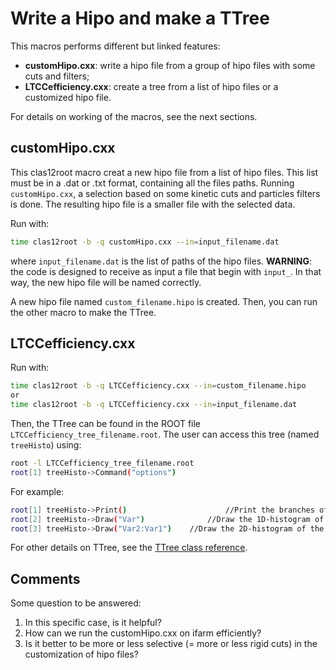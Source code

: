 # Write a Hipo and make a TTree

This macros performs different but linked features:
* **customHipo.cxx**: write a hipo file from a group of hipo files with some cuts and filters;
* **LTCCefficiency.cxx**: create a tree from a list of hipo files or a customized hipo file.

For details on working of the macros, see the next sections.

## customHipo.cxx

This clas12root macro creat a new hipo file from a list of hipo files. This list must be in a .dat or .txt format, containing all the files paths.
Running `customHipo.cxx`, a selection based on some kinetic cuts and particles filters is done. 
The resulting hipo file is a smaller file with the selected data.

Run with:
```bash
time clas12root -b -q customHipo.cxx --in=input_filename.dat
```
where `input_filename.dat` is the list of paths of the hipo files. 
**WARNING**: the code is designed to receive as input a file that begin with `input_`. 
In that way, the new hipo file will be named correctly. 

A new hipo file named `custom_filename.hipo` is created.
Then, you can run the other macro to make the TTree. 

## LTCCefficiency.cxx

Run with:
```bash
time clas12root -b -q LTCCefficiency.cxx --in=custom_filename.hipo
or 
time clas12root -b -q LTCCefficiency.cxx --in=input_filename.dat
```
Then, the TTree can be found in the ROOT file `LTCCefficiency_tree_filename.root`. 
The user can access this tree (named `treeHisto`) using:
```bash
root -l LTCCefficiency_tree_filename.root
root[1] treeHisto->Command("options")
```
For example:
```bash
root[1] treeHisto->Print()						//Print the branches of the TTree (variables "Var") and the entries
root[2] treeHisto->Draw("Var")				//Draw the 1D-histogram of the variable "Var"
root[3] treeHisto->Draw("Var2:Var1")	//Draw the 2D-histogram of the variables "Var1" (x) and "Var2" (y)
```
For other details on TTree, see the [TTree class reference](https://root.cern.ch/doc/master/classTTree.html).

## Comments

Some question to be answered:
1. In this specific case, is it helpful?
1. How can we run the customHipo.cxx on ifarm efficiently?
1. Is it better to be more or less selective (= more or less rigid cuts) in the customization of hipo files?
